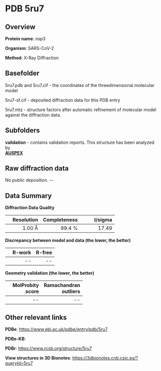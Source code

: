 # PDB 5ru7

## Overview

**Protein name**: nsp3

**Organism**: SARS-CoV-2

**Method**: X-Ray Diffraction



## Basefolder

5ru7.pdb and 5ru7.cif - the coordinates of the threedimensional molecular model

5ru7-sf.cif - deposited diffraction data for this PDB entry

5ru7.mtz - structure factors after automatic refinement of molecular model against the diffraction data.

## Subfolders





**validation** - contains validation reports. This structure has been analyzed by <br>[**AUSPEX**](https://github.com/thorn-lab/coronavirus_structural_task_force/tree/master/pdb/nsp3/SARS-CoV-2/5ru7/validation/auspex)     



## Raw diffraction data

No public deposition. --<br> 

## Data Summary
**Diffraction Data Quality**

|   | Resolution | Completeness| I/sigma |
|---|-------------:|----------------:|--------------:|
|   |1.00 Å|99.4  %|<img width=50/>17.49|

**Discrepancy between model and data (the lower, the better)**

|   | **R-work**| **R-free**   
|---|-------------:|----------------:|           
||--|--|

**Geometry validation (the lower, the better)**

|   |**MolProbity<br>score**| **Ramachandran<br>outliers** 
|---|-------------:|----------------:|
||--|--|

 

 



## Other relevant links 
**PDBe**:  https://www.ebi.ac.uk/pdbe/entry/pdb/5ru7

**PDBe-KB**:  
 
**PDBr**: https://www.rcsb.org/structure/5ru7 

**View structures in 3D Bionotes**: https://3dbionotes.cnb.csic.es/?queryId=5ru7

